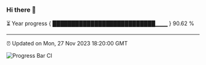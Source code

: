 ### Hi there 👋

⏳ Year progress { ███████████████████████████▁▁▁ } 90.62 %

---

⏰ Updated on Mon, 27 Nov 2023 18:20:00 GMT

![Progress Bar CI](https://github.com/liununu/liununu/workflows/Progress%20Bar%20CI/badge.svg)
